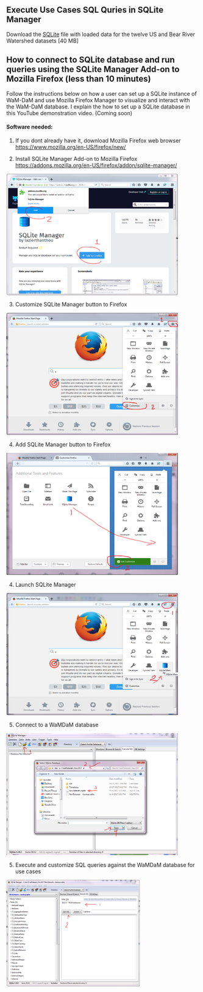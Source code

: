 ## Execute Use Cases SQL Quries in SQLite Manager 
Download the [SQLite](https://github.com/WamdamProject/WaMDaM_UseCases/blob/master/UseCases_files/3SQLite_database/BearRiver_datasets.sqlite?raw=true) file with loaded data for the twelve US and Bear River Watershed datasets [40 MB]


## How to connect to SQLite database and run queries using the SQLite Manager Add-on to Mozilla Firefox (less than 10 minutes)
Follow the instructions below on how a user can set up a SQLite instance of WaM-DaM and use Mozilla Firefox Manager to visualize and interact with the WaM-DaM database. I explain the how to set up a SQLite database in this YouTube demonstration video. (Coming soon)
#### Software needed:

1. If you dont already have it, download Mozilla Firefox web browser
https://www.mozilla.org/en-US/firefox/new/

2.	Install SQLite Manager Add-on to Mozilla Firefox
https://addons.mozilla.org/en-US/firefox/addon/sqlite-manager/    
<img src="/UseCases_files/3SQLite_database/SQLite_Manager_screenshots/add0.PNG" alt="alt text" align="center" width="450" height="320">   

3. Customize SQLite Manager button to Firefox     
<img src="/UseCases_files/3SQLite_database/SQLite_Manager_screenshots//add.PNG" alt="alt text" width="450" height="320">

4. Add SQLite Manager button to Firefox    
<img src="/UseCases_files/3SQLite_database/SQLite_Manager_screenshots/add2.PNG" alt="alt text" width="450" height="320">

4. Launch SQLite Manager    
<img src="/UseCases_files/3SQLite_database/SQLite_Manager_screenshots/Launch_it.PNG" alt="alt text" width="450" height="320">

5. Connect to a WaMDaM database
<img src="/UseCases_files/3SQLite_database/SQLite_Manager_screenshots/connect.PNG" alt="alt text" width="450" height="320">

5. Execute and customize SQL queries against the WaMDaM database for use cases   
<img src="/UseCases_files/3SQLite_database/SQLite_Manager_screenshots/execute.PNG" alt="alt text" width="350" height="280">   
